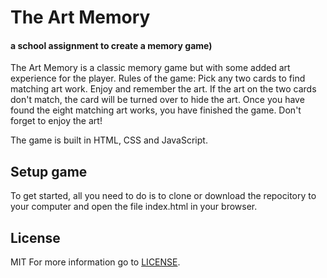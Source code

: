 # The Art Memory

#### a school assignment to create a memory game)

The Art Memory is a classic memory game but with some added art experience for the player. Rules of the game: Pick any two cards to find matching art work. Enjoy and remember the art. If the art on the two cards don't match, the card will be turned over to hide the art. Once you have found the eight matching art works, you have finished the game. Don't forget to enjoy the art!

The game is built in HTML, CSS and JavaScript.

## Setup game
To get started, all you need to do is to clone or download the repocitory to your computer and open the file index.html in your browser.

## License
MIT
For more information go to [LICENSE](https://github.com/AnnEdvinsson/Good-News-/blob/master/LICENSE).
